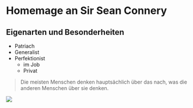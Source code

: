 # Homemage an Sir Sean Connery

## Eigenarten und Besonderheiten
* Patriach
* Generalist
* Perfektionist
  * im Job
  * Privat
  
> Die meisten Menschen denken hauptsächlich über das nach,
> was die anderen Menschen über sie denken.


<img src="http://zitate.net/~passbild?id=464"/>